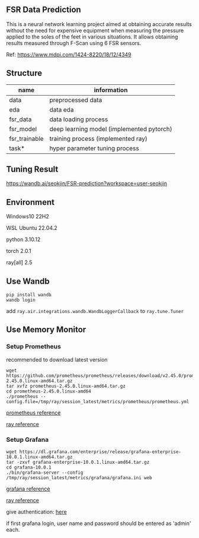 ## FSR Data Prediction

This is a neural network learning project aimed at obtaining accurate results without the need for expensive equipment when measuring the pressure applied to the soles of the feet in various situations. It allows obtaining results measured through F-Scan using 6 FSR sensors.

Ref: https://www.mdpi.com/1424-8220/18/12/4349

## Structure

name          | information
--------------|------------
data          | preprocessed data
eda           | data eda
fsr_data      | data loading process
fsr_model     | deep learning model (implemented pytorch)
fsr_trainable | training process (implemented ray)
task*         | hyper parameter tuning process

## Tuning Result

https://wandb.ai/seokjin/FSR-prediction?workspace=user-seokjin

## Environment

Windows10 22H2

WSL Ubuntu 22.04.2

python 3.10.12

torch 2.0.1

ray[all] 2.5

## Use Wandb

```
pip install wandb
wandb login
```

add `ray.air.integrations.wandb.WandbLoggerCallback` to `ray.tune.Tuner`

## Use Memory Monitor

### Setup Prometheus

recommended to download latest version

```
wget https://github.com/prometheus/prometheus/releases/download/v2.45.0/prometheus-2.45.0.linux-amd64.tar.gz
tar xvfz prometheus-2.45.0.linux-amd64.tar.gz
cd prometheus-2.45.0.linux-amd64
./prometheus --config.file=/tmp/ray/session_latest/metrics/prometheus/prometheus.yml
```
[prometheus reference](https://prometheus.io/download/)

[ray reference](https://docs.ray.io/en/latest/cluster/metrics.html#setting-up-your-prometheus-server)

### Setup Grafana

```
wget https://dl.grafana.com/enterprise/release/grafana-enterprise-10.0.1.linux-amd64.tar.gz
tar -zxvf grafana-enterprise-10.0.1.linux-amd64.tar.gz
cd grafana-10.0.1
./bin/grafana-server --config /tmp/ray/session_latest/metrics/grafana/grafana.ini web
```

[grafana reference](https://grafana.com/grafana/download)

[ray reference](https://grafana.com/grafana/download)

give authentication: [here](https://docs.ray.io/en/latest/cluster/configure-manage-dashboard.html#user-authentication-for-grafana)

if first grafana login, user name and password should be entered as 'admin' each.